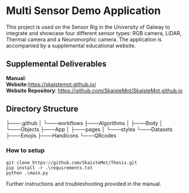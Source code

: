 # Multi Sensor Demo Application 
This project is used on the Sensor Rig in the University of Galway to integrate and showcase four different sensor types: RGB camera, LiDAR, Thermal camera and a Neuromorphic camera.
The application is accompanied by a supplemental educational website.

## Supplemental Deliverables
**Manual**:<br>
**Website**:https://skaistemot.github.io/<br>
**Website Repository**: https://github.com/SkaisteMot/SkaisteMot.github.io<br>

## Directory Structure
├───.github
│   └───workflows
├───Algorithms
│   ├───Body
│   └───Objects
├───App
│   ├───pages
│   └───styles
└───Datasets
    ├───Emojis
    ├───HandIcons
    └───QRcodes

### How to setup
```
git clone https://github.com/SkaisteMot/Thesis.git
pip install -r .\requirements.txt
python .\main.py
```
Further instructions and troubleshooting provided in the manual.

